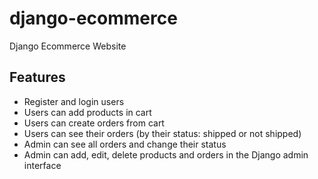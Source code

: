 # django-ecommerce
Django Ecommerce Website

## Features
- Register and login users
- Users can add products in cart
- Users can create orders from cart
- Users can see their orders (by their status: shipped or not shipped)
- Admin can see all orders and change their status
- Admin can add, edit, delete products and orders in the Django admin interface
